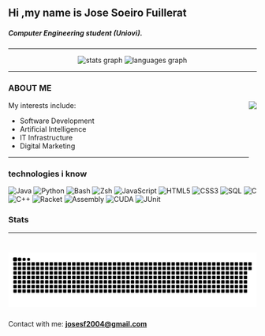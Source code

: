 ## Hi ,my name is Jose Soeiro Fuillerat

##### Computer Engineering student (Uniovi).
---
<div align="center">
  <img src="https://github-readme-stats.vercel.app/api?username=J27REPO&hide_title=false&hide_rank=false&show_icons=true&include_all_commits=true&count_private=true&disable_animations=false&theme=dracula&locale=en&hide_border=false" height="150" alt="stats graph"  />
  <img src="https://github-readme-stats.vercel.app/api/top-langs?username=J27REPO&locale=en&hide_title=false&layout=compact&card_width=320&langs_count=5&theme=dracula&hide_border=false" height="150" alt="languages graph"  />
</div>


---

### ABOUT ME
My interests include:
<img align="right" height="150" src="[https://media1.tenor.com/m/1UhQ6m6SxtsAAAAd/toji-fushiguro-jujutsu-kaisen.gif](https://media1.tenor.com/m/6REscN2u2kwAAAAd/razz-berserk.gif)"  />
* Software Development
* Artificial Intelligence
* IT Infrastructure
* Digital Marketing
---
### technologies i know 
<p align="left">
  <img src="https://img.shields.io/badge/Java-007396?style=for-the-badge&logo=java&logoColor=white" alt="Java"/>
  <img src="https://img.shields.io/badge/Python-3776AB?style=for-the-badge&logo=python&logoColor=white" alt="Python"/>
  <img src="https://img.shields.io/badge/Shell_Script-121011?style=for-the-badge&logo=gnu-bash&logoColor=white" alt="Bash"/>
  <img src="https://img.shields.io/badge/Zsh-181818?style=for-the-badge&logo=zsh&logoColor=white" alt="Zsh"/>
  <img src="https://img.shields.io/badge/JavaScript-F7DF1E?style=for-the-badge&logo=javascript&logoColor=black" alt="JavaScript"/>
  <img src="https://img.shields.io/badge/HTML5-E34F26?style=for-the-badge&logo=html5&logoColor=white" alt="HTML5"/>
  <img src="https://img.shields.io/badge/CSS3-1572B6?style=for-the-badge&logo=css3&logoColor=white" alt="CSS3"/>
  <img src="https://img.shields.io/badge/SQL-025E8C?style=for-the-badge&logo=microsoftsqlserver&logoColor=white" alt="SQL"/>
  <img src="https://img.shields.io/badge/C-A8B9CC?style=for-the-badge&logo=c&logoColor=black" alt="C"/>
  <img src="https://img.shields.io/badge/C%2B%2B-00599C?style=for-the-badge&logo=cplusplus&logoColor=white" alt="C++"/>
  <img src="https://img.shields.io/badge/Racket-394FAC?style=for-the-badge&logo=racket&logoColor=white" alt="Racket"/>
  <img src="https://img.shields.io/badge/Assembly-6A6A6A?style=for-the-badge&logo=assemblyscript&logoColor=white" alt="Assembly"/>
  <img src="https://img.shields.io/badge/CUDA-76B900?style=for-the-badge&logo=nvidia&logoColor=white" alt="CUDA"/>
  <img src="https://img.shields.io/badge/JUnit-%2325A162.svg?style=for-the-badge&logo=junit5&logoColor=white" alt="JUnit"/>
</p>

### Stats
---

###

<br clear="both">

<img src="https://raw.githubusercontent.com/J27REPO/J27REPO/output/snake.svg" alt="Snake animation" />

###

Contact with me: **josesf2004@gmail.com**
<!--
**J27REPO/J27REPO** is a ✨ _special_ ✨ repository because its `README.md` (this file) appears on your GitHub profile.

Here are some ideas to get you started:

- 🔭 I’m currently working on ...
- 🌱 I’m currently learning ...
- 👯 I’m looking to collaborate on ...
- 🤔 I’m looking for help with ...
- 💬 Ask me about ...
- 📫 How to reach me: ...
- 😄 Pronouns: ...
- ⚡ Fun fact: ...
-->

